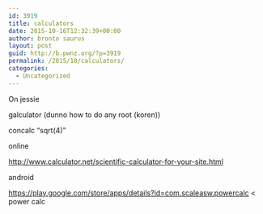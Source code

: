 ```yaml
---
id: 3919
title: calculators
date: 2015-10-16T12:32:39+00:00
author: bronto saurus
layout: post
guid: http://b.pwnz.org/?p=3919
permalink: /2015/10/calculators/
categories:
  - Uncategorized
---
```

On jessie
  
galculator (dunno how to do any root (koren))
  
concalc &#8220;sqrt(4)&#8221;

online
  
http://www.calculator.net/scientific-calculator-for-your-site.html

android
  
https://play.google.com/store/apps/details?id=com.scaleasw.powercalc < power calc